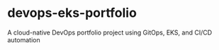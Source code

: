 # devops-eks-portfolio
A cloud-native DevOps portfolio project using GitOps, EKS, and CI/CD automation
